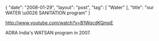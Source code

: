 {
   "date": "2008-01-29",
   "layout": "post",
   "tag": [
      "Water"
   ],
   "title": "our WATER \u0026 SANITATION program"
}

http://www.youtube.com/watch?v=B1WqcdKQmpE  

ADRA India's WATSAN program in 2007.